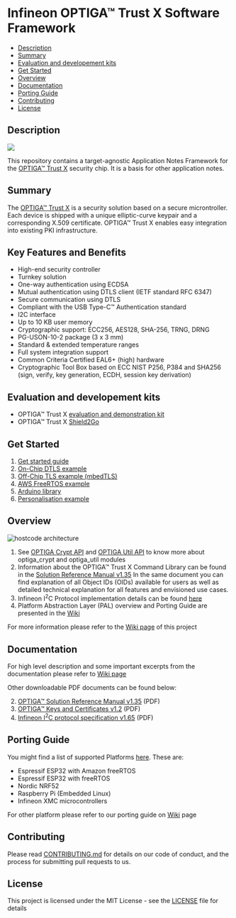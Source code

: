 # Infineon OPTIGA&trade; Trust X Software Framework

[tocstart]: # (toc start)

* [Description](#description)
* [Summary](#summary)
* [Evaluation and developement kits](#key_features_and_benefits)
* [Get Started](#get_started)
* [Overview](#oveview)
* [Documentation](#documentation)
* [Porting Guide](#porting_guide)
* [Contributing](#contributing)
* [License](#license)

[tocend]: # (toc end)

## <a name="description"></a>Description

<img src="https://github.com/Infineon/Assets/blob/master/Pictures/OPTIGA-Trust-X.png">

This repository contains a target-agnostic Application Notes Framework for the [OPTIGA™ Trust X](https://www.infineon.com/optiga-trust-x) security chip. It is a basis for other application notes.

## <a name="summary"></a>Summary
The [OPTIGA™ Trust X](https://github.com/Infineon/Assets/raw/master/PDFs/OPTIGA_Trust_X_Datasheet_v2.5.pdf) is a security solution based on a secure microntroller. Each device is shipped with a unique elliptic-curve keypair and a corresponding X.509 certificate. OPTIGA™ Trust X enables easy integration into existing PKI infrastructure.

## <a name="key_features_and_benefits"></a>Key Features and Benefits
* High-end security controller
* Turnkey solution
* One-way authentication using ECDSA
* Mutual authentication using DTLS client (IETF standard RFC 6347)
* Secure communication using DTLS
* Compliant with the USB Type-C™ Authentication standard
* I2C interface
* Up to 10 KB user memory
* Cryptographic support: ECC256, AES128, SHA-256, TRNG, DRNG
* PG-USON-10-2 package (3 x 3 mm)
* Standard & extended temperature ranges
* Full system integration support
* Common Criteria Certified EAL6+ (high) hardware
* Cryptographic Tool Box based on ECC NIST P256, P384 and SHA256 (sign, verify, key generation, ECDH, session key derivation)   

## <a name="key_features_and_benefits"></a>Evaluation and developement kits
* OPTIGA™ Trust X [evaluation and demonstration kit](https://www.infineon.com/cms/en/product/evaluation-boards/optiga-trust-x-eval-kit/)
* OPTIGA™ Trust X [Shield2Go](https://www.infineon.com/cms/en/product/evaluation-boards/s2go-security-optiga-x/)

## <a name="get_started"></a>Get Started
1. [Get started guide](https://github.com/Infineon/getstarted-optiga-trust-x)
2. [On-Chip DTLS example](https://github.com/Infineon/onchipdtls-optiga-trust-x)
3. [Off-Chip TLS example (mbedTLS)](https://github.com/Infineon/mbedTLS-optiga-trust-x)
4. [AWS FreeRTOS example](https://github.com/Infineon/amazon-freertos-optiga-trust-x)
5. [Arduino library](https://github.com/Infineon/arduino-optiga-trust-x)
6. [Personalisation example](https://github.com/Infineon/personalize-optiga-trust-x)

## <a name="oveview"></a>Overview

![hostcode architecture](https://raw.githubusercontent.com/Infineon/Assets/master/Pictures/optiga_trust_x_stack_generic.jpg)

1. See [OPTIGA Crypt API](https://github.com/Infineon/optiga-trust-x/wiki/OPTIGA-Crypt-API) and [OPTIGA Util API](https://github.com/Infineon/optiga-trust-x/wiki/OPTIGA-Util-API) to know more about optiga_crypt and optiga_util modules
2. Information about the OPTIGA™ Trust X Command Library can be found in the [Solution Reference Manual v1.35](https://github.com/Infineon/Assets/raw/master/PDFs/OPTIGA_Trust_X_SolutionReferenceManual_v1.35.pdf)
In the same document you can find explanation of all Object IDs (OIDs) available for users as well as detailed technical explanation for all features and envisioned use cases.
3. Infineon I<sup>2</sup>C Protocol implementation details can be found [here](https://github.com/Infineon/Assets/raw/master/PDFs/IFXI2CProtocol_v1.65.pdf)
4. Platform Abstraction Layer (PAL) overview and Porting Guide are presented in the [Wiki](https://github.com/Infineon/optiga-trust-x/wiki/Porting-Guide)

For more information please refer to the [Wiki page](https://github.com/Infineon/optiga-trust-x/wiki) of this project

## <a name="documentation"></a>Documentation
For high level description and some important excerpts from the documentation please refer to [Wiki page](https://github.com/Infineon/optiga-trust-x/wiki)

Other downloadable PDF documents can be found below:
<!--- 1. [OPTIGA™ Trust X Datasheet v2.5](https://github.com/Infineon/Assets/raw/master/PDFs/OPTIGA_Trust_X_Datasheet_v2.5.pdf) (PDF) --->
2. [OPTIGA™ Solution Reference Manual v1.35](https://github.com/Infineon/Assets/raw/master/PDFs/OPTIGA_Trust_X_SolutionReferenceManual_v1.35.pdf) (PDF)
3. [OPTIGA™ Keys and Certificates v1.2](https://github.com/Infineon/Assets/raw/master/PDFs/OPTIGA_Trust_X_KeysAndCertificates_v1.2.pdf) (PDF)
4. [Infineon I<sup>2</sup>C protocol specification v1.65](https://github.com/Infineon/Assets/raw/master/PDFs/IFXI2CProtocol_v1.65.pdf) (PDF)

## <a name="porting_guide"></a>Porting Guide
You might find a list of supported Platforms [here](https://github.com/Infineon/optiga-trust-x/tree/master/pal). These are:
* Espressif ESP32 with Amazon freeRTOS
* Espressif ESP32 with freeRTOS
* Nordic NRF52
* Raspberry Pi (Embedded Linux)
* Infineon XMC microcontrollers

For other platform please refer to our porting guide on [Wiki](https://github.com/Infineon/optiga-trust-x/wiki/Porting-Guide) page

## <a name="contributing"></a>Contributing

Please read [CONTRIBUTING.md](CONTRIBUTING.md) for details on our code of conduct, and the process for submitting pull requests to us.

## <a name="license"></a>License
This project is licensed under the MIT License - see the [LICENSE](LICENSE) file for details
